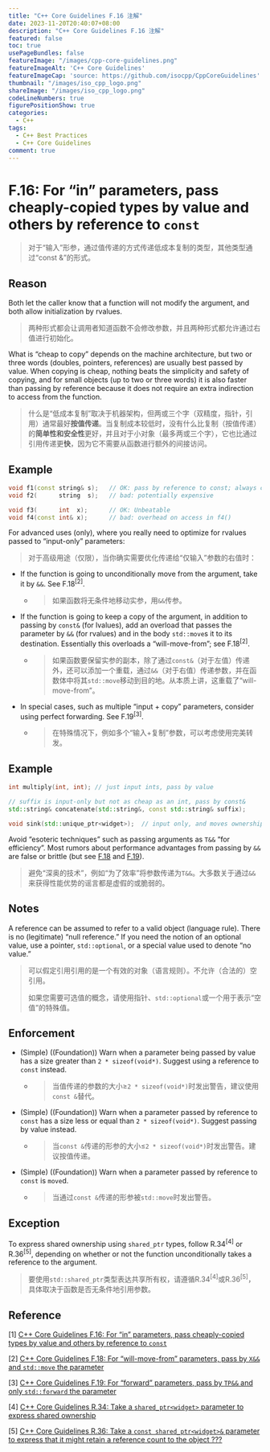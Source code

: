 ```yaml
---
title: "C++ Core Guidelines F.16 注解"
date: 2023-11-20T20:40:07+08:00
description: "C++ Core Guidelines F.16 注解"
featured: false
toc: true
usePageBundles: false
featureImage: "/images/cpp-core-guidelines.png"
featureImageAlt: 'C++ Core Guidelines'
featureImageCap: 'source: https://github.com/isocpp/CppCoreGuidelines'
thumbnail: "/images/iso_cpp_logo.png"
shareImage: "/images/iso_cpp_logo.png"
codeLineNumbers: true
figurePositionShow: true
categories:
  - C++
tags:
  - C++ Best Practices
  - C++ Core Guidelines
comment: true
---
```


# F.16: For “in” parameters, pass cheaply-copied types by value and others by reference to `const`

>对于“输入”形参，通过值传递的方式传递低成本复制的类型，其他类型通过“const &”的形式。

## Reason

Both let the caller know that a function will not modify the argument, and both allow initialization by rvalues.

>两种形式都会让调用者知道函数不会修改参数，并且两种形式都允许通过右值进行初始化。

What is “cheap to copy” depends on the machine architecture, but two or three words (doubles, pointers, references) are usually best passed by value. When copying is cheap, nothing beats the simplicity and safety of copying, and for small objects (up to two or three words) it is also faster than passing by reference because it does not require an extra indirection to access from the function.

>什么是“低成本复制”取决于机器架构，但两或三个字（双精度，指针，引用）通常最好**按值传递**。当复制成本较低时，没有什么比复制（按值传递）的**简单性和安全性**更好，并且对于小对象（最多两或三个字），它也比通过引用传递更**快**，因为它不需要从函数进行额外的间接访问。

## Example

```c++
void f1(const string& s);	// OK: pass by reference to const; always cheap
void f2(	  string  s);	// bad: potentially expensive

void f3(	  int  x);		// OK: Unbeatable
void f4(const int& x);		// bad: overhead on access in f4()
```

For advanced uses (only), where you really need to optimize for rvalues passed to “input-only” parameters:

> 对于高级用途（仅限），当你确实需要优化传递给“仅输入”参数的右值时：

- If the function is going to unconditionally move from the argument, take it by `&&`. See F.18<sup>[2]</sup>.

  - > 如果函数将无条件地移动实参，用`&&`传参。

- If the function is going to keep a copy of the argument, in addition to passing by `const&` (for lvalues), add an overload that passes the parameter by `&&` (for rvalues) and in the body `std::move`s it to its destination. Essentially this overloads a “will-move-from”; see F.18<sup>[2]</sup>.

  - > 如果函数要保留实参的副本，除了通过`const&`（对于左值）传递外，还可以添加一个重载，通过`&&`（对于右值）传递参数，并在函数体中将其`std::move`移动到目的地。从本质上讲，这重载了“will-move-from”。

- In special cases, such as multiple “input + copy” parameters, consider using perfect forwarding. See F.19<sup>[3]</sup>.

  - >在特殊情况下，例如多个“输入+复制”参数，可以考虑使用完美转发。

## Example

```c++
int multiply(int, int); // just input ints, pass by value

// suffix is input-only but not as cheap as an int, pass by const&
std::string& concatenate(std::string&, const std::string& suffix);

void sink(std::unique_ptr<widget>);  // input only, and moves ownership of the widget
```

Avoid “esoteric techniques” such as passing arguments as `T&&` “for efficiency”. Most rumors about performance advantages from passing by `&&` are false or brittle (but see [F.18](https://isocpp.github.io/CppCoreGuidelines/CppCoreGuidelines#Rf-consume) and [F.19](https://isocpp.github.io/CppCoreGuidelines/CppCoreGuidelines#Rf-forward)).

> 避免“深奥的技术”，例如“为了效率”将参数传递为`T&&`。大多数关于通过`&&`来获得性能优势的谣言都是虚假的或脆弱的。

## Notes

A reference can be assumed to refer to a valid object (language rule). There is no (legitimate) “null reference.” If you need the notion of an optional value, use a pointer, `std::optional`, or a special value used to denote “no value.”

>可以假定引用引用的是一个有效的对象（语言规则）。不允许（合法的）空引用。
>
>如果您需要可选值的概念，请使用指针、`std::optional`或一个用于表示“空值”的特殊值。

## Enforcement

- (Simple) ((Foundation)) Warn when a parameter being passed by value has a size greater than `2 * sizeof(void*)`. Suggest using a reference to `const` instead.

  - >当值传递的参数的大小≥`2 * sizeof(void*)`时发出警告，建议使用`const &`替代。

- (Simple) ((Foundation)) Warn when a parameter passed by reference to `const` has a size less or equal than `2 * sizeof(void*)`. Suggest passing by value instead.

  - >当`const &`传递的形参的大小≤`2 * sizeof(void*)`时发出警告。建议按值传递。

- (Simple) ((Foundation)) Warn when a parameter passed by reference to `const` is `move`d.

  - >当通过`const &`传递的形参被`std::move`时发出警告。

## Exception

To express shared ownership using `shared_ptr` types, follow R.34<sup>[4]</sup> or R.36<sup>[5]</sup>, depending on whether or not the function unconditionally takes a reference to the argument.

>要使用`std::shared_ptr`类型表达共享所有权，请遵循R.34<sup>[4]</sup>或R.36<sup>[5]</sup>，具体取决于函数是否无条件地引用参数。

## Reference

[1] [C++ Core Guidelines F.16: For “in” parameters, pass cheaply-copied types by value and others by reference to `const`](/post/cpp-core-guidelines-f-16.md)

[2] [C++ Core Guidelines F.18: For “will-move-from” parameters, pass by `X&&` and `std::move` the parameter](/post/cpp-core-guidelines-f-18.md)

[3] [C++ Core Guidelines F.19: For “forward” parameters, pass by `TP&&` and only `std::forward` the parameter](/post/cpp-core-guidelines-f-19.md)

[4] [C++ Core Guidelines R.34: Take a `shared_ptr<widget>` parameter to express shared ownership](/post/cpp-core-guidelines-r-34.md)

[5] [C++ Core Guidelines R.36: Take a `const shared_ptr<widget>&` parameter to express that it might retain a reference count to the object ???](/post/cpp-core-guidelines-r-36.md)
